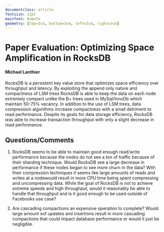 ```yaml
---
documentclass: article
fontsize: 12pt
mainfont: Roboto
geometry: [top=3cm, bottom=3cm, left=3cm, right=3cm]
---
```


# Paper Evaluation: Optimizing Space Amplification in RocksDB
#### Michael Lanthier
RocksDB is a persistent key value store that optimizes space efficiency over throughput and latency. By exploiting the append only nature and compactness of LSM trees RocksDB is able to keep the data on each node extremely compact unlike the B+ trees used in MySql/InnoDb which maintain 50-75% vacancy. In addition to the use of LSM trees, data compression algorithms increase compactness with a small detriment to read performance. Despite its goals for data storage efficiency, RocksDB was able to increase transaction throughput with only a slight decrease in read performance.


## Questions/Comments

1. RocksDB seems to be able to maintain good enough read/write performance because the nodes do not see a ton of traffic because of their sharding technique. Would RocksDB see a large decrease in performance if these nodes began to see more churn in the data? With their compression techniques it seems like large amounts of reads and writes at a nodewould result in more CPU time being spent compressing and uncompressing data. While the goal of RocksDB is not to achieve extreme speeds and high throughput, would it reasonably be able to handle that throughput and is it good enough to be used outside of Facebooks use case?  

2. Are cascading compactions an expensive operation to complete? Would large amount sof updates and insertions result in more cascading compactions that could impact database performance or would it just be negligible.  
